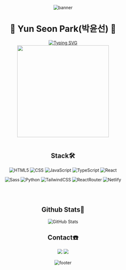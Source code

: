<div align="center">
  
![banner](https://github.com/user-attachments/assets/d53d5cd7-fd32-4cbf-b045-f344720c8180)








  <h1>👻 Yun Seon Park(박윤선) 👻</h1>
<a href="https://git.io/typing-svg"><img src="https://readme-typing-svg.demolab.com?font=Noto+Sans&weight=500&pause=1000&color=5A5A5A&width=450&lines=Hi!+%F0%9F%96%90%EF%B8%8F+I'm+Yunseon+Park%2C+a+front-end+developer." alt="Typing SVG" /></a>
<br>
<img src="https://github.com/user-attachments/assets/7c850b8e-0431-4b0f-a2f5-b4c2abd1a0f9" width="300px"/>


<br>
<br>


  <h2>Stack🛠️</h2>
  <p>
    <img src="https://img.shields.io/badge/HTML5-E34F26?style=for-the-badge&logo=html5&logoColor=white" alt="HTML5">
    <img src="https://img.shields.io/badge/CSS-239120?&style=for-the-badge&logo=css3&logoColor=white" alt="CSS">
    <img src="https://img.shields.io/badge/JavaScript-F7DF1E?style=for-the-badge&logo=JavaScript&logoColor=white" alt="JavaScript">
    <img src="https://img.shields.io/badge/TypeScript-007ACC?style=for-the-badge&logo=typescript&logoColor=white" alt="TypeScript">    
     <img src="https://img.shields.io/badge/React-20232A?style=for-the-badge&logo=react&logoColor=61DAFB" alt="React">    
  </p>

  <p>
    <img src="https://img.shields.io/badge/Sass-CC6699?style=for-the-badge&logo=sass&logoColor=white" alt="Sass">
    <img src="https://img.shields.io/badge/Python-14354C?style=for-the-badge&logo=python&logoColor=white" alt="Python">
    <img src="https://img.shields.io/badge/Tailwind_CSS-38B2AC?style=for-the-badge&logo=tailwind-css&logoColor=white" alt="TailwindCSS">
    <img src="https://img.shields.io/badge/React_Router-CA4245?style=for-the-badge&logo=react-router&logoColor=white" alt="ReactRouter">
    <img src="https://img.shields.io/badge/Netlify-00C7B7?style=for-the-badge&logo=netlify&logoColor=white" alt="Netlify">
  </p>

  <br>
<br>
  <h2>Github Stats🚀</h2>
  <p>
    <img src="https://github-readme-stats.vercel.app/api?username=YSP97&hide=contribs,prs&show_icons=true&bg_color=FFEEC1&title_color=F2A65C&icon_color=F2A65C&text_color=787878" alt="GitHub Stats">
  </p>

  <h2>Contact☎️</h2>
  <a href="mailto:pus9717@gmail.com"><img src="https://img.shields.io/badge/Gmail-D14836?style=for-the-badge&logo=gmail&logoColor=white"/></a>
  <a href="https://opaque-parade-b25.notion.site/c7e2c7c4929442b986ef2e1e3d668b8e?pvs=74"><img src="https://img.shields.io/badge/Notion-%23000000.svg?style=for-the-badge&logo=notion&logoColor=white"/></a>


  <br>
  <br>
  <img src="https://capsule-render.vercel.app/api?type=shark&animation=blink&color=FFF5DD&height=100" alt="footer">
  
</div>
